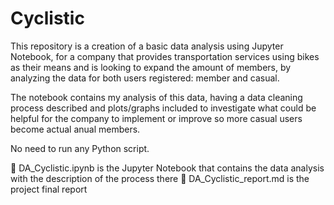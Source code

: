 # Cyclistic

This repository is a creation of a basic data analysis using Jupyter Notebook, for a company that provides transportation services using bikes as their means and is looking to expand the amount of members, by analyzing the data for both users registered: member and casual.

The notebook contains my analysis of this data, having a data cleaning process described and plots/graphs included to investigate what could be helpful for the company to implement or improve so more casual users become actual anual members.

No need to run any Python script. 

🍕 DA_Cyclistic.ipynb is the Jupyter Notebook that contains the data analysis with the description of the process there
🍕 DA_Cyclistic_report.md is the project final report


